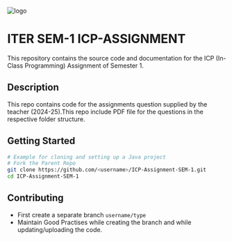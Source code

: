

![logo](https://upload.wikimedia.org/wikipedia/en/thumb/c/c5/Siksha_%E2%80%98O%E2%80%99_Anusandhan.png/220px-Siksha_%E2%80%98O%E2%80%99_Anusandhan.png)

# ITER SEM-1 ICP-ASSIGNMENT

This repository contains the source code and documentation for the ICP (In-Class Programming) Assignment of Semester 1.

## Description

This repo contains code for the assignments question supplied by the teacher (2024-25).This repo include PDF file for the questions in the respective folder structure.

## Getting Started

```bash
# Example for cloning and setting up a Java project
# Fork the Parent Repo
git clone https://github.com/<username>/ICP-Assignment-SEM-1.git
cd ICP-Assignment-SEM-1
```

## Contributing

- First create a separate branch ``username/type``
- Maintain Good Practises while creating the branch and while updating/uploading the code.
